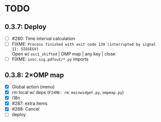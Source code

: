 # TODO

## 0.3.7: Deploy
- [ ] #280: Time interval calculation
- [ ] FIXME: `Process finished with exit code 139 (interrupted by signal 11: SIGSEGV)`  
   Open w/ `osc1_shifted` | OMP map | any key | close
- [ ] FIXME: `iosc.sig.pdfout/*.py` imports

## 0.3.8: 2&times;OMP map
- [x] Global action (menu)
- [x] rm local w/ deps (`FIXME: rm`: `mainwidget.py`, `ompmap.py`)
- [x] i18n
- [x] #287: extra items
- [x] #288: Cancel
- [ ] deploy
